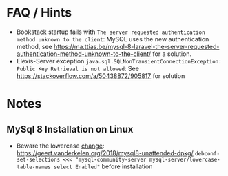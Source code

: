 # FAQ / Hints

* Bookstack startup fails with `The server requested authentication method unknown to the client`: MySQL uses the new authentication method, see https://ma.ttias.be/mysql-8-laravel-the-server-requested-authentication-method-unknown-to-the-client/ for a solution.
* Elexis-Server exception `java.sql.SQLNonTransientConnectionException: Public Key Retrieval is not allowed`: See https://stackoverflow.com/a/50438872/905817 for solution


# Notes

## MySql 8 Installation on Linux

* Beware the lowercase [change](https://dev.mysql.com/doc/refman/8.0/en/server-system-variables.html#sysvar_lower_case_table_names): https://geert.vanderkelen.org/2018/mysql8-unattended-dpkg/ `debconf-set-selections <<< "mysql-community-server mysql-server/lowercase-table-names select Enabled"` before installation